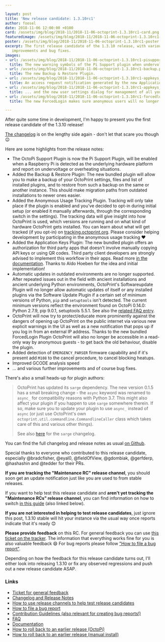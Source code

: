 ```yaml
---

layout: post
title: 'New release candidate: 1.3.10rc1'
author: foosel
date: 2018-11-06 12:00:00 +0100
card: /assets/img/blog/2018-11/2018-11-06-octoprint-1.3.10rc1-card.png
featuredimage: /assets/img/blog/2018-11/2018-11-06-octoprint-1.3.10rc1-card.png
poster: /assets/img/blog/2018-11/2018-11-06-octoprint-1.3.10rc1-poster.png
excerpt: The first release candidate of the 1.3.10 release, with various
   improvements and bug fixes.
images:
- url: /assets/img/blog/2018-11/2018-11-06-octoprint-1.3.10rc1-pisupport.png
  title: The new warning symbols of the Pi Support plugin when undervoltage and overheating are detected.
- url: /assets/img/blog/2018-11/2018-11-06-octoprint-1.3.10rc1-backup.png
  title: The new Backup & Restore Plugin.
- url: /assets/img/blog/2018-11/2018-11-06-octoprint-1.3.10rc1-appkeys_notification.png
  title: An access request notification generated by the new Application Keys Plugin...
- url: /assets/img/blog/2018-11/2018-11-06-octoprint-1.3.10rc1-appkeys_usersettings.png
  title: ... and the new user settings dialog for management of all your Application Keys.
- url: /assets/img/blog/2018-11/2018-11-06-octoprint-1.3.10rc1-forcedlogin.png
  title: The new ForcedLogin makes sure anonymous users will no longer be able to watch your prints.

---
```


After quite some time in development, I'm happy to present you the first release candidate of the 1.3.10 release!

[The changelog](https://github.com/foosel/OctoPrint/releases/tag/1.3.10rc1) is on the lengthy side again - don't let 
that scare you though 😉

Here are some highlights from the release notes:

  * The OctoPi Support Plugin is now the Pi Support Plugin, will be enabled when a Raspberry Pi is detected as the underlying hardware platform and report on undervoltage or overheating situations.
  * Added the Backup & Restore Plugin: The new bundled plugin will allow you to make a backup of your OctoPrint settings, files and list of installed plugins, and to restore from such a backup on the same or another instance. This should make migration paths from outdated installations to newer ones easier.
  * Added the Anonymous Usage Tracking Plugin. Tracking will only take place if the plugin is enabled and you've decided to opt-in during initial setup (or enabled it manually afterwards, through the corresponding switch in the settings). The tracking data will give insight into how OctoPrint is used, which versions are running and on what kind of hardware OctoPrint gets installed. You can learn about what will get tracked (if you opt-in) on [tracking.octoprint.org](https://tracking.octoprint.org). Please consider helping development by participating in the anonymous usage tracking ❤ 
  * Added the Application Keys Plugin: The new bundled plugin offers an authorization for third party apps that doesn't involve manually copying API keys or using QR codes. Third party client developers are strongly advised to implement this workflow in their apps. Read more [in the documentation](http://docs.octoprint.org/en/maintenance/bundledplugins/appkeys.html). Thanks to Aldo Hoeben for the idea and initial implementation!
  * Automatic updates in outdated environments are no longer supported. After repeated issues out in the field with ancient installations and ancient underlying Python environments, OctoPrint's Softwareupdate Plugin will no longer allow automatic updates of itself or any installed plugins via the Software Update Plugin if a certain set of minimum versions of Python, `pip` and `setuptools` isn't detected. The current minimum versions reflect the environment found on OctoPi 0.14.0: Python 2.7.9, pip 9.0.1, setuptools 5.5.1. See also the [related FAQ entry](https://faq.octoprint.org/unsupported-python-environment).
  * OctoPrint will now try to protect/educate more prominently against the dangers of opening up OctoPrint on the public internet via various new explicit warnings in the UI as well as a new notification that pops up if you log in from an external IP address. Thanks to the new bundled ForcedLogin Plugin OctoPrint will also no longer be accessible in a read-only way by anonymous guests - to get back the old behaviour, disable the plugin.
  * Added detection of `EMERGENCY_PARSER` firmware capability and if it's present add `M108` to the cancel procedure, to cancel blocking heatups.
  * Improved GCODE analysis speed
  * ... and various further improvements and of course bug fixes.

There's also a small heads-up for plugin authors:

> OctoPrint has updated its `sarge` dependency. The new version 0.1.5 has a small breaking change - the `async` keyword was renamed to `async_` for compatibility reasons with Python 3.7. This might also affect your plugin if you happen to use `sarge` somewhere therein. If so, make sure you to update your plugin to use `async_` instead of `async` (or just use OctoPrint's own `octoprint.util.commandline.CommandlineCaller` class which takes care of this and various other things).
>
> See also [here](https://sarge.readthedocs.io/en/latest/overview.html#id1) for the `sarge` changelog.

You can find the full changelog and release notes as usual [on Github](https://github.com/foosel/OctoPrint/releases/tag/1.3.10rc1).

Special thanks to everyone who contributed to this release candidate, especially @bradcfisher, @eyal0, @fieldOfView, 
@gdombiak, @gerfderp, @hashashin and @tedder for their PRs.

**If you are tracking the "Maintenance RC" release channel**, you should soon get an update notification just like you 
are used to from stable releases.

If you want to help test this release candidate and **aren't yet tracking the "Maintenance RCs" release channel**, you
can find information on how to switch [in this guide](https://discourse.octoprint.org/t/how-to-use-the-release-channels-to-help-test-release-candidates/402)
(also linked below).

**If you are not interested in helping to test release candidates**, just ignore this post, 1.3.10 stable will hit 
your instance via the usual way once reports indicate that it's ready 😊

**Please provide feedback** on this RC. For general feedback you can use 
[this ticket on the tracker](https://github.com/foosel/OctoPrint/issues/2871).
The information that everything works fine for you is also valuable feedback 😄 For bug reports please follow
["How to file a bug report"](https://github.com/foosel/OctoPrint/blob/master/CONTRIBUTING.md#how-to-file-a-bug-report).

Depending on how the feedback for this release candidate turns out, I'll either look into releasing 1.3.10 or fix any 
observed regressions and push out a new release candidate ASAP.

### Links

  * [Ticket for general feedback](https://github.com/foosel/OctoPrint/issues/2871)
  * [Changelog and Release Notes](https://github.com/foosel/OctoPrint/releases/tag/1.3.10rc1)
  * [How to use release channels to help test release candidates](https://discourse.octoprint.org/t/how-to-use-the-release-channels-to-help-test-release-candidates/402)
  * [How to file a bug report](https://github.com/foosel/OctoPrint/blob/master/CONTRIBUTING.md#how-to-file-a-bug-report)
  * [Contribution Guidelines (also relevant for creating bug reports!)](https://github.com/foosel/OctoPrint/blob/master/CONTRIBUTING.md)
  * [FAQ](https://faq.octoprint.org)
  * [Documentation](http://docs.octoprint.org/)
  * [How to roll back to an earlier release (OctoPi)](https://discourse.octoprint.org/t/how-can-i-revert-to-an-older-version-of-the-octoprint-installation-on-my-octopi-image/205)
  * [How to roll back to an earlier release (manual install)](https://discourse.octoprint.org/t/how-can-i-roll-back-to-an-earlier-version-after-an-update/234)
